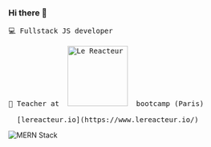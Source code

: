 ### Hi there 👋

<pre>💻 Fullstack JS developer

🏫 Teacher at  <img
  width="120"
  alt="Le Reacteur - Bootcamp Paris"
  src="https://www.lereacteur.io/logo-le-reacteur-2.png">  bootcamp (Paris) 
  
  [lereacteur.io](https://www.lereacteur.io/)
</pre>

<img
 alt="MERN Stack"
 src="https://res.cloudinary.com/brice/image/upload/v1594384710/mern.jpg">
 

